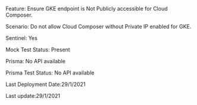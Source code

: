 Feature: Ensure GKE endpoint is Not Publicly accessible for Cloud Composer. 

Scenario: Do not allow Cloud Composer without Private IP enabled for GKE.

Sentinel: Yes

Mock Test Status: Present

Prisma: No API available

Prisma Test Status: No API available

Last Deployment Date:29/1/2021

Last update:29/1/2021
